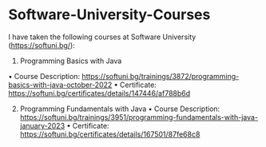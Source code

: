 # Software-University-Courses
I have taken the following courses at Software University (https://softuni.bg/):
1.	Programming Basics with Java
   
  •	Course Description: https://softuni.bg/trainings/3872/programming-basics-with-java-october-2022
  •	Certificate: https://softuni.bg/certificates/details/147446/af788b6d
  
2.	Programming Fundamentals with Java
  •	Course Description: https://softuni.bg/trainings/3951/programming-fundamentals-with-java-january-2023
  •	Certificate: https://softuni.bg/certificates/details/167501/87fe68c8

